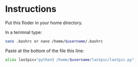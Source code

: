
# Instructions
Put this floder in your home directory.

In a terimnal type:

```sh
nano .bashrc or nano /home/$username/.bashrc
```

Paste at the bottom of the file this line:

```sh
alias lastpic="python3 /home/$username/lastpic/lastpic.py"
```

